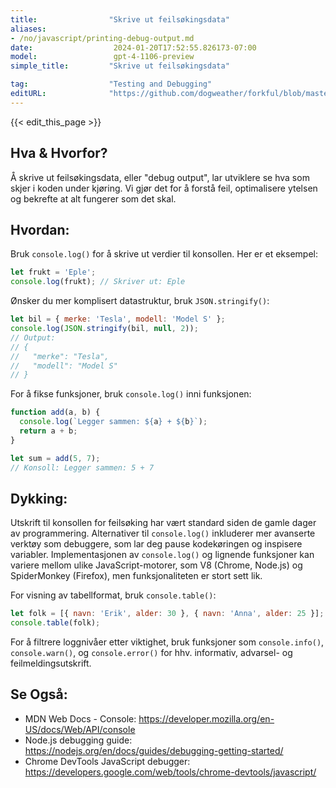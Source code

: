```yaml
---
title:                "Skrive ut feilsøkingsdata"
aliases:
- /no/javascript/printing-debug-output.md
date:                  2024-01-20T17:52:55.826173-07:00
model:                 gpt-4-1106-preview
simple_title:         "Skrive ut feilsøkingsdata"

tag:                  "Testing and Debugging"
editURL:              "https://github.com/dogweather/forkful/blob/master/content/no/javascript/printing-debug-output.md"
---
```


{{< edit_this_page >}}

## Hva & Hvorfor?
Å skrive ut feilsøkingsdata, eller "debug output", lar utviklere se hva som skjer i koden under kjøring. Vi gjør det for å forstå feil, optimalisere ytelsen og bekrefte at alt fungerer som det skal.

## Hvordan:
Bruk `console.log()` for å skrive ut verdier til konsollen. Her er et eksempel:

```Javascript
let frukt = 'Eple';
console.log(frukt); // Skriver ut: Eple
```

Ønsker du mer komplisert datastruktur, bruk `JSON.stringify()`:

```Javascript
let bil = { merke: 'Tesla', modell: 'Model S' };
console.log(JSON.stringify(bil, null, 2));
// Output:
// {
//   "merke": "Tesla",
//   "modell": "Model S"
// }
```

For å fikse funksjoner, bruk `console.log()` inni funksjonen:

```Javascript
function add(a, b) {
  console.log(`Legger sammen: ${a} + ${b}`);
  return a + b;
}

let sum = add(5, 7);
// Konsoll: Legger sammen: 5 + 7
```

## Dykking:
Utskrift til konsollen for feilsøking har vært standard siden de gamle dager av programmering. Alternativer til `console.log()` inkluderer mer avanserte verktøy som debuggere, som lar deg pause kodekøringen og inspisere variabler. Implementasjonen av `console.log()` og lignende funksjoner kan variere mellom ulike JavaScript-motorer, som V8 (Chrome, Node.js) og SpiderMonkey (Firefox), men funksjonaliteten er stort sett lik.

For visning av tabellformat, bruk `console.table()`:

```Javascript
let folk = [{ navn: 'Erik', alder: 30 }, { navn: 'Anna', alder: 25 }];
console.table(folk);
```

For å filtrere loggnivåer etter viktighet, bruk funksjoner som `console.info()`, `console.warn()`, og `console.error()` for hhv. informativ, advarsel- og feilmeldingsutskrift.

## Se Også:
- MDN Web Docs - Console: https://developer.mozilla.org/en-US/docs/Web/API/console
- Node.js debugging guide: https://nodejs.org/en/docs/guides/debugging-getting-started/
- Chrome DevTools JavaScript debugger: https://developers.google.com/web/tools/chrome-devtools/javascript/
